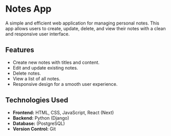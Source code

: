 # Notes App

A simple and efficient web application for managing personal notes. This app allows users to create, update, delete, and view their notes with a clean and responsive user interface.

## Features

- Create new notes with titles and content.
- Edit and update existing notes.
- Delete notes.
- View a list of all notes.
- Responsive design for a smooth user experience.

## Technologies Used

- **Frontend:** HTML, CSS, JavaScript, React (Next)
- **Backend:** Python (Django)
- **Database:** (PostgreSQL)
- **Version Control:** Git
